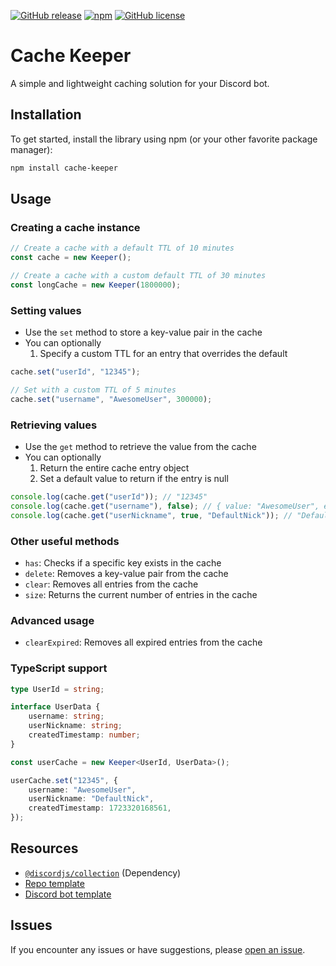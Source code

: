 [![GitHub release](https://img.shields.io/github/release/DevVali/cache-keeper.svg)]()
[![npm](https://img.shields.io/npm/dt/cache-keeper.svg)](https://img.shields.io/npm/dt/cache-keeper.svg)
[![GitHub license](https://img.shields.io/badge/license-MIT-blue.svg)](https://github.com/DevVali/cache-keeper?tab=MIT-1-ov-file#readme)

# Cache Keeper

A simple and lightweight caching solution for your Discord bot.

## Installation

To get started, install the library using npm (or your other favorite package manager):

```bash
npm install cache-keeper
```

## Usage

### Creating a cache instance

```ts
// Create a cache with a default TTL of 10 minutes
const cache = new Keeper();

// Create a cache with a custom default TTL of 30 minutes
const longCache = new Keeper(1800000);
```

### Setting values

-   Use the `set` method to store a key-value pair in the cache
-   You can optionally
    1. Specify a custom TTL for an entry that overrides the default

```ts
cache.set("userId", "12345");

// Set with a custom TTL of 5 minutes
cache.set("username", "AwesomeUser", 300000);
```

### Retrieving values

-   Use the `get` method to retrieve the value from the cache
-   You can optionally
    1. Return the entire cache entry object
    2. Set a default value to return if the entry is null

```ts
console.log(cache.get("userId")); // "12345"
console.log(cache.get("username"), false); // { value: "AwesomeUser", expiresAt: 1723320168561 }
console.log(cache.get("userNickname", true, "DefaultNick")); // "DefaultNick"
```

### Other useful methods

-   `has`: Checks if a specific key exists in the cache
-   `delete`: Removes a key-value pair from the cache
-   `clear`: Removes all entries from the cache
-   `size`: Returns the current number of entries in the cache

### Advanced usage

-   `clearExpired`: Removes all expired entries from the cache

### TypeScript support

```ts
type UserId = string;

interface UserData {
    username: string;
    userNickname: string;
    createdTimestamp: number;
}

const userCache = new Keeper<UserId, UserData>();

userCache.set("12345", {
    username: "AwesomeUser",
    userNickname: "DefaultNick",
    createdTimestamp: 1723320168561,
});
```

## Resources

-   [`@discordjs/collection`](https://www.npmjs.com/package/@discordjs/collection) (Dependency)
-   [Repo template](https://github.com/bit-js/library)
-   [Discord bot template](https://github.com/devvali/djs-template)

## Issues

If you encounter any issues or have suggestions, please [open an issue](https://github.com/DevVali/cache-keeper/issues).
